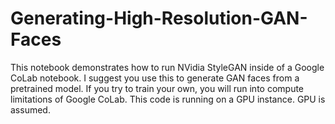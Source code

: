 # Generating-High-Resolution-GAN-Faces
This notebook demonstrates how to run NVidia StyleGAN inside of a Google CoLab notebook. I suggest you use this to generate GAN faces from a pretrained model. If you try to train your own, you will run into compute limitations of Google CoLab.  This code is running on a GPU instance. GPU is assumed.
